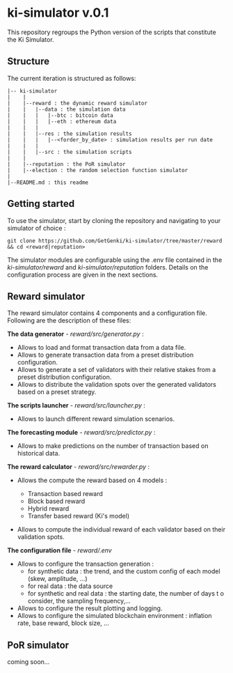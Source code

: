 # ki-simulator v.0.1

This repository regroups the Python version of the scripts that constitute the Ki Simulator. 

## Structure
The current iteration is structured as follows: 

```
|-- ki-simulator 
|    |
|    |--reward : the dynamic reward simulator 
|    |   |--data : the simulation data 
|    |   |   |--btc : bitcoin data
|    |   |   |--eth : ethereum data
|    |   |
|    |   |--res : the simulation results
|    |   |   |--<forder_by_date> : simulation results per run date
|    |   |
|    |   |--src : the simulation scripts
|    |   
|    |--reputation : the PoR simulator
|    |--election : the random selection function simulator
|
|--README.md : this readme 

``` 

## Getting started
To use the simulator, start by cloning the repository and navigating to your simulator of choice :

``` 
git clone https://github.com/GetGenki/ki-simulator/tree/master/reward && cd <reward|reputation>
``` 

The simulator modules are configurable using the .env file contained in the _ki-simulator/reward_ and _ki-simulator/reputation_ folders. Details on the configuration process are given in the next sections.  

## Reward simulator 
The reward simulator contains 4 components and a configuration file. Following are the description of these files:
 
 __The data generator__ - _reward/src/generator.py_ : 
* Allows to load and format transaction data from a data file.
* Allows to generate transaction data from a preset distribution configuration.
* Allows to generate a set of validators with their relative stakes from a preset distribution configuration.
* Allows to distribute the validation spots over the generated validators based on a preset strategy.

__The scripts launcher__ - _reward/src/launcher.py_ :
* Allows to launch different reward simulation scenarios.

__The forecasting module__ - _reward/src/predictor.py_ : 
* Allows to make predictions on the number of transaction based on historical data.

__The reward calculator__ - _reward/src/rewarder.py_ : 
* Allows the compute the reward based on 4 models : 
    * Transaction based reward
    * Block based reward
    * Hybrid reward
    * Transfer based reward (Ki's model)

* Allows to compute the individual reward of each validator based on their validation spots. 

__The configuration file__ - _reward/.env_ 
* Allows to configure the transaction generation :     
    * for synthetic data : the trend, and the custom config of each model (skew, amplitude, ...)
    * for real data : the data source
    * for synthetic and real data : the starting date, the number of days t o consider, the sampling frequency,... 
* Allows to configure the result plotting and logging.
* Allows to configure the simulated blockchain environment : inflation rate, base reward, block size, ...  

## PoR simulator
coming soon...
